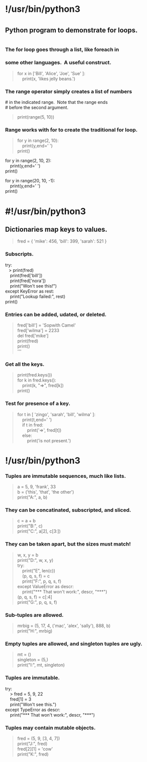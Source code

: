 # !/usr/bin/python3  
#  
## Python program to demonstrate for loops.  
#  
  
### The for loop goes through a list, like foreach in  
### some other languages.  A useful construct.  
> for x in ['Bill', 'Alice', 'Joe', 'Sue' ]:  
    print(x, 'likes jelly beans.')  
  
### The range operator simply creates a list of numbers  
# in the indicated range.  Note that the range ends  
# before the second argument.  
> print(range(5, 10))  
  
### Range works with for to create the traditional for loop.  
> for y in range(2, 10):  
    print(y,end=' ')  
print()  
  
for y in range(2, 10, 2):  
    print(y,end=' ')  
print()  
  
for y in range(20, 10, -1):  
    print(y,end=' ')  
print()


# #!/usr/bin/python3  
  
## Dictionaries map keys to values.  
  
> fred = { 'mike': 456, 'bill': 399, 'sarah': 521 }  
  
### Subscripts.  
try:  
   > print(fred)  
    print(fred['bill'])  
    print(fred['nora'])  
    print("Won't see this!")  
except KeyError as rest:  
    print("Lookup failed:", rest)  
print()  
  
### Entries can be added, udated, or deleted.  
> fred['bill'] = 'Sopwith Camel'  
fred['wilma'] = 2233  
del fred['mike']  
print(fred)  
print()  
  '''
### Get all the keys.  
> print(fred.keys())  
for k in fred.keys():  
    print(k, "=>", fred[k])  
print()  
  
### Test for presence of a key.  
> for t in [ 'zingo', 'sarah', 'bill', 'wilma' ]:  
    print(t,end=' ')  
    if t in fred:  
        print('=>', fred[t])  
    else:  
        print('is not present.')

# !/usr/bin/python3  
  
### Tuples are immutable sequences, much like lists.  
> a = 5, 9, 'frank', 33  
b = ('this', 'that', 'the other')  
print("A:", a, b)  
  
### They can be concatinated, subscripted, and sliced.  
> c = a + b  
print("B:", c)  
print("C:", a[2], c[3:])  
  
### They can be taken apart, but the sizes must match!  
> w, x, y = b  
print("D:", w, x, y)  
try:  
    print("E", len(c))  
    (p, q, s, f) = c  
    print("F:", p, q, s, f)  
except ValueError as descr:  
    print("*** That won't work:", descr, "***")  
(p, q, s, f) = c[:4]  
print("G:", p, q, s, f)  
  
### Sub-tuples are allowed.  
> mrbig = (5, 17, 4, ('mac', 'alex', 'sally'), 888, b)  
print("H:", mrbig)  
  
### Empty tuples are allowed, and singleton tuples are ugly.  
> mt = ()  
singleton = (5,)  
print("I:", mt, singleton)  
  
### Tuples are immutable.  
try:  
    > fred = 5, 9, 22  
    fred[1] = 3  
    print("Won't see this.")  
except TypeError as descr:  
    print("*** That won't work:", descr, "***")  
  
### Tuples may contain mutable objects.  
> fred = (5, 9, [3, 4, 7])  
print("J:", fred)  
fred[2][1] = 'cow'  
print("K:", fred)
